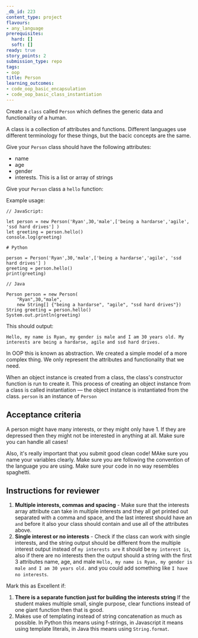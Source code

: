 ```yaml
---
_db_id: 223
content_type: project
flavours:
- any_language
prerequisites:
  hard: []
  soft: []
ready: true
story_points: 2
submission_type: repo
tags:
- oop
title: Person
learning_outcomes:
- code_oop_basic_encapsulation
- code_oop_basic_class_instantiation
---
```


Create a `class` called `Person` which defines the generic data and functionality of a human.

A class is a collection of attributes and functions. Different languages use different terminology for these things, but the bacic concepts are the same.

Give your `Person` class should have the following attributes:

- name
- age
- gender
- interests. This is a list or array of strings

Give your `Person` class a `hello` function:

Example usage:

```
// JavaScript:

let person = new Person('Ryan',30,'male',['being a hardarse','agile', 'ssd hard drives'] )
let greeting = person.hello()
console.log(greeting)
```

```
# Python

person = Person('Ryan',30,'male',['being a hardarse','agile', 'ssd hard drives'] )
greeting = person.hello()
print(greeting)
```

```
// Java

Person person = new Person(
    "Ryan",30,"male",
    new String[] {"being a hardarse", "agile", "ssd hard drives"})
String greeting = person.hello()
System.out.println(greeting)
```

This should output:

```
Hello, my name is Ryan, my gender is male and I am 30 years old. My interests are being a hardarse, agile and ssd hard drives.
```

In OOP this is known as abstraction. We created a simple model of a more complex thing. We only represent the attributes and functionality that we need.

When an object instance is created from a class, the class's constructor function is run to create it. This process of creating an object instance from a class is called instantiation — the object instance is instantiated from the class. `person` is an instance of `Person`

## Acceptance criteria

A person might have many interests, or they might only have 1. If they are depressed then they might not be interested in anything at all. Make sure you can handle all cases! 

Also, it's really important that you submit good clean code! MAke sure you name your variables clearly. Make sure you are following the convention of the language you are using. Make sure your code in no way resembles spaghetti.

## Instructions for reviewer

1. **Multiple interests, commas and spacing** - Make sure that the interests array attribute can take in multiple interests and they all get printed out separated with a comma and space, and the last interest should have an ``and`` before it also your class should contain and use all of the attributes above.
2. **Single interest or no interests** - Check if the class can work with single interests, and the string output should be different from the multiple interest output instead of `my interests are` it should be `my interest is`, also if there are no interests then the output should a string with the first 3 attributes name, age, and male `Hello, my name is Ryan, my gender is male and I am 30 years old.` and you could add something like `I have no interests`.

Mark this as Excellent if:

1. **There is a separate function just for building the interests string** If the student makes multiple small, single purpose, clear functions instead of one giant function then that is good. 
2. Makes use of templating instead of string concatenation as much as possible. In Python this means using f-strings, in Javascript it means using template literals, in Java this means using `String.format`.